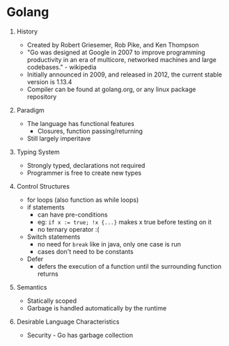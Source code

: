 # Golang

1. History
    * Created by Robert Griesemer, Rob Pike, and Ken Thompson
    * "Go was designed at Google in 2007 to improve programming productivity in an era of multicore, networked machines and large codebases." - wikipedia
    * Initially announced in 2009, and released in 2012, the current stable version is 1.13.4
    * Compiler can be found at golang.org, or any linux package repository

2. Paradigm
    * The language has functional features
        * Closures, function passing/returning
    * Still largely imperitave
3. Typing System
    * Strongly typed, declarations not required
    * Programmer is free to create new types
4. Control Structures
    * for loops (also function as while loops)
    * if statements
        * can have pre-conditions
        * eg: ``` if x := true; !x {...} ``` makes x true before testing on it
        * no ternary operator :(
    * Switch statements
        * no need for ```break``` like in java, only one case is run
        * cases don't need to be constants
    * Defer
        * defers the execution of a function until the surrounding function returns
5. Semantics
    * Statically scoped
    * Garbage is handled automatically by the runtime
6. Desirable Language Characteristics
    * Security - Go has garbage collection
